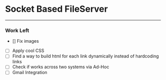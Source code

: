 # Socket Based FileServer 

---

### Work Left 

- [] Fix images
- [ ] Apply cool CSS
- [ ] Find a way to build html for each link dynamically instead of hardcoding links
- [ ] Check if works across two systems via Ad-Hoc
- [ ] Gmail Integration
